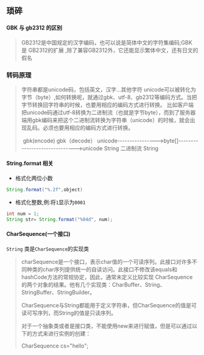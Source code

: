## 琐碎

#### GBK 与 gb2312 的区别

> GB2312是中国规定的汉字编码，也可以说是简体中文的字符集编码;GBK 是 GB2312的扩展 ,除了兼容GB2312外，它还能显示繁体中文，还有日文的假名

###  转码原理

> 字符串都是unicode码，包括英文，汉字...其他字符 
> unicode可以被转化为字节（byte）,如何转换呢，就通过gbk、utf-8、gb2312等编码方式。当把字节转换回字符串的时候，也要用相应的编码方式进行转换。 
> 比如客户端把unicode码通过utf-8转换为二进制流（也就是字节byte），而到了服务器端用gbk编码来把这个二进制流转换为字符串（unicode）的时候，就会出现乱码。必须也要用相应的编码方式进行转换。 
>
> ​        gbk(encode)                  gbk（decode） 
> unicode---------------->byte[]------------------------------>unicode 
> String                二进制流                              String

#### String.format 相关

- 格式化两位小数

```java
String.format("%.2f",object)
```

- 格式化整数,例:将`1`显示为`0001`

```java
int num = 1;
String str= String.format("%04d", num);
```

#### CharSequence(一个接口)



`String` 类是`CharSequence`的实现类



> charSequence是一个接口，表示char值的一个可读序列。此接口对许多不同种类的char序列提供统一的自读访问。此接口不修改该equals和hashCode方法的常规协定，因此，通常未定义比较实现 CharSequence 的两个对象的结果。他有几个实现类：CharBuffer、String、StringBuffer、StringBuilder。
>
> 
>
> CharSequence与String都能用于定义字符串，但CharSequence的值是可读可写序列，而String的值是只读序列。
>
> 
>
> 对于一个抽象类或者是接口类，不能使用new来进行赋值，但是可以通过以下的方式来进行实例的创建：
>
> CharSequence cs="hello";